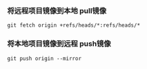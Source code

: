 ### 将远程项目镜像到本地 pull镜像
```
git fetch origin +refs/heads/*:refs/heads/*
```

### 将本地项目镜像到远程 push镜像
```
git push origin --mirror
```